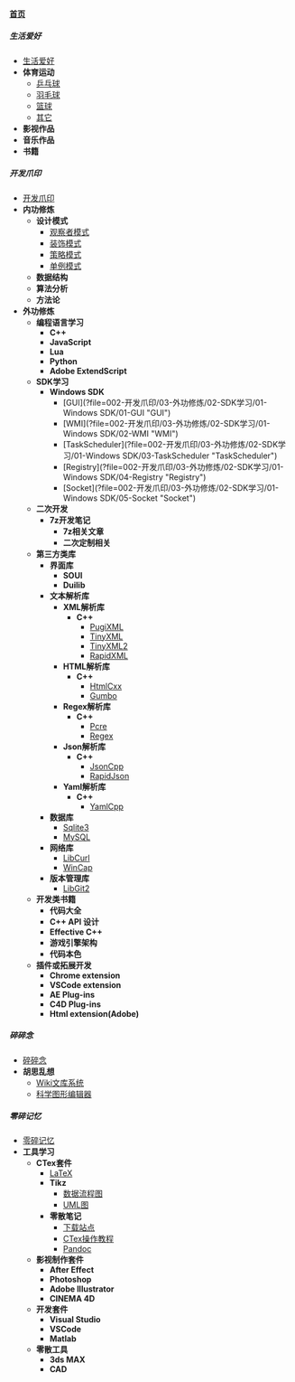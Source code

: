 
#### [首页](?file=首页 "返回首页")

##### 生活爱好
   - [生活爱好](?file=001-生活爱好/01-生活爱好 "生活爱好")
   - **体育运动**
      - [乒乓球](?file=001-生活爱好/02-体育运动/01-乒乓球 "乒乓球")
      - [羽毛球](?file=001-生活爱好/02-体育运动/02-羽毛球 "羽毛球")
      - [篮球](?file=001-生活爱好/02-体育运动/03-篮球 "篮球")
      - [其它](?file=001-生活爱好/02-体育运动/04-其它 "其它")
   - **影视作品**
   - **音乐作品**
   - **书籍**

##### 开发爪印
   - [开发爪印](?file=002-开发爪印/01-开发爪印 "开发爪印")
   - **内功修炼**
      - **设计模式**
         - [观察者模式](?file=002-开发爪印/02-内功修炼/01-设计模式/01-观察者模式 "观察者模式")
         - [装饰模式](?file=002-开发爪印/02-内功修炼/01-设计模式/02-装饰模式 "装饰模式")
         - [策略模式](?file=002-开发爪印/02-内功修炼/01-设计模式/03-策略模式 "策略模式")
         - [单例模式](?file=002-开发爪印/02-内功修炼/01-设计模式/04-单例模式 "单例模式")
      - **数据结构**
      - **算法分析**
      - **方法论**
   - **外功修炼**
      - **编程语言学习**
         - **C++**
         - **JavaScript**
         - **Lua**
         - **Python**
         - **Adobe ExtendScript**
      - **SDK学习**
         - **Windows SDK**
            - [GUI](?file=002-开发爪印/03-外功修炼/02-SDK学习/01-Windows SDK/01-GUI "GUI")
            - [WMI](?file=002-开发爪印/03-外功修炼/02-SDK学习/01-Windows SDK/02-WMI "WMI")
            - [TaskScheduler](?file=002-开发爪印/03-外功修炼/02-SDK学习/01-Windows SDK/03-TaskScheduler "TaskScheduler")
            - [Registry](?file=002-开发爪印/03-外功修炼/02-SDK学习/01-Windows SDK/04-Registry "Registry")
            - [Socket](?file=002-开发爪印/03-外功修炼/02-SDK学习/01-Windows SDK/05-Socket "Socket")
      - **二次开发**
         - **7z开发笔记**
            - **7z相关文章**
            - **二次定制相关**
      - **第三方类库**
         - **界面库**
            - **SOUI**
            - **Duilib**
         - **文本解析库**
            - **XML解析库**
               - **C++**
                  - [PugiXML](?file=002-开发爪印/03-外功修炼/04-第三方类库/02-文本解析库/01-XML解析库/01-C++/01-PugiXML "PugiXML")
                  - [TinyXML](?file=002-开发爪印/03-外功修炼/04-第三方类库/02-文本解析库/01-XML解析库/01-C++/02-TinyXML "TinyXML")
                  - [TinyXML2](?file=002-开发爪印/03-外功修炼/04-第三方类库/02-文本解析库/01-XML解析库/01-C++/03-TinyXML2 "TinyXML2")
                  - [RapidXML](?file=002-开发爪印/03-外功修炼/04-第三方类库/02-文本解析库/01-XML解析库/01-C++/04-RapidXML "RapidXML")
            - **HTML解析库**
               - **C++**
                  - [HtmlCxx](?file=002-开发爪印/03-外功修炼/04-第三方类库/02-文本解析库/02-HTML解析库/01-C++/01-HtmlCxx "HtmlCxx")
                  - [Gumbo](?file=002-开发爪印/03-外功修炼/04-第三方类库/02-文本解析库/02-HTML解析库/01-C++/02-Gumbo "Gumbo")
            - **Regex解析库**
               - **C++**
                  - [Pcre](?file=002-开发爪印/03-外功修炼/04-第三方类库/02-文本解析库/03-Regex解析库/01-C++/01-Pcre "Pcre")
                  - [Regex](?file=002-开发爪印/03-外功修炼/04-第三方类库/02-文本解析库/03-Regex解析库/01-C++/02-Regex "Regex")
            - **Json解析库**
               - **C++**
                  - [JsonCpp](?file=002-开发爪印/03-外功修炼/04-第三方类库/02-文本解析库/04-Json解析库/01-C++/01-JsonCpp "JsonCpp")
                  - [RapidJson](?file=002-开发爪印/03-外功修炼/04-第三方类库/02-文本解析库/04-Json解析库/01-C++/02-RapidJson "RapidJson")
            - **Yaml解析库**
               - **C++**
                  - [YamlCpp](?file=002-开发爪印/03-外功修炼/04-第三方类库/02-文本解析库/05-Yaml解析库/01-C++/01-YamlCpp "YamlCpp")
         - **数据库**
            - [Sqlite3](?file=002-开发爪印/03-外功修炼/04-第三方类库/03-数据库/01-Sqlite3 "Sqlite3")
            - [MySQL](?file=002-开发爪印/03-外功修炼/04-第三方类库/03-数据库/02-MySQL "MySQL")
         - **网络库**
            - [LibCurl](?file=002-开发爪印/03-外功修炼/04-第三方类库/04-网络库/01-LibCurl "LibCurl")
            - [WinCap](?file=002-开发爪印/03-外功修炼/04-第三方类库/04-网络库/02-WinCap "WinCap")
         - **版本管理库**
            - [LibGit2](?file=002-开发爪印/03-外功修炼/04-第三方类库/05-版本管理库/01-LibGit2 "LibGit2")
      - **开发类书籍**
         - **代码大全**
         - **C++ API 设计**
         - **Effective C++**
         - **游戏引擎架构**
         - **代码本色**
      - **插件或拓展开发**
         - **Chrome extension**
         - **VSCode extension**
         - **AE Plug-ins**
         - **C4D Plug-ins**
         - **Html extension(Adobe)**

##### 碎碎念
   - [碎碎念](?file=003-碎碎念/01-碎碎念 "碎碎念")
   - **胡思乱想**
      - [Wiki文库系统](?file=003-碎碎念/02-胡思乱想/01-Wiki文库系统 "Wiki文库系统")
      - [科学图形编辑器](?file=003-碎碎念/02-胡思乱想/02-科学图形编辑器 "科学图形编辑器")

##### 零碎记忆
   - [零碎记忆](?file=004-零碎记忆/01-零碎记忆 "零碎记忆")
   - **工具学习**
      - **CTex套件**
         - [LaTeX](?file=004-零碎记忆/02-工具学习/01-CTex套件/01-LaTeX "LaTeX")
         - **Tikz**
            - [数据流程图](?file=004-零碎记忆/02-工具学习/01-CTex套件/02-Tikz/01-数据流程图 "数据流程图")
            - [UML图](?file=004-零碎记忆/02-工具学习/01-CTex套件/02-Tikz/02-UML图 "UML图")
         - **零散笔记**
            - [下载站点](?file=004-零碎记忆/02-工具学习/01-CTex套件/03-零散笔记/01-下载站点 "下载站点")
            - [CTex操作教程](?file=004-零碎记忆/02-工具学习/01-CTex套件/03-零散笔记/02-CTex操作教程 "CTex操作教程")
            - [Pandoc](?file=004-零碎记忆/02-工具学习/01-CTex套件/03-零散笔记/03-Pandoc "Pandoc")
      - **影视制作套件**
         - **After Effect**
         - **Photoshop**
         - **Adobe Illustrator**
         - **CINEMA 4D**
      - **开发套件**
         - **Visual Studio**
         - **VSCode**
         - **Matlab**
      - **零散工具**
         - **3ds MAX**
         - **CAD**
